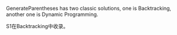 GenerateParentheses has two classic solutions, one is Backtracking, another one is Dynamic Programming.

S1在Backtracking中收录。